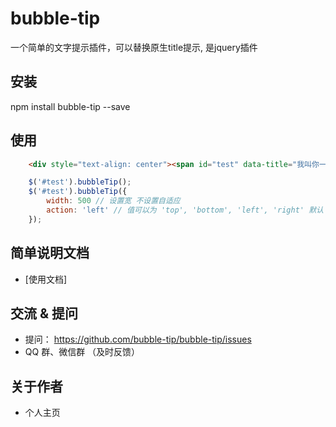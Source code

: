 # bubble-tip
一个简单的文字提示插件，可以替换原生title提示, 是jquery插件

## 安装
npm install bubble-tip --save

## 使用
```html
    <div style="text-align: center"><span id="test" data-title="我叫你一声大爷你敢答应吗？">我是你大爷</span></div>
```
```js
    $('#test').bubbleTip();
    $('#test').bubbleTip({
        width: 500 // 设置宽 不设置自适应
        action: 'left' // 值可以为 'top', 'bottom', 'left', 'right' 默认'top' 表示提示位置方向
    });
```
## 简单说明文档
- [使用文档]

## 交流 & 提问
- 提问： https://github.com/bubble-tip/bubble-tip/issues
- QQ 群、微信群 （及时反馈）

## 关于作者
- 个人主页
